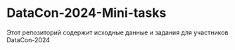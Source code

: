 # DataCon-2024-Mini-tasks
Этот репозиторий содержит исходные данные и задания для участников DataCon-2024
